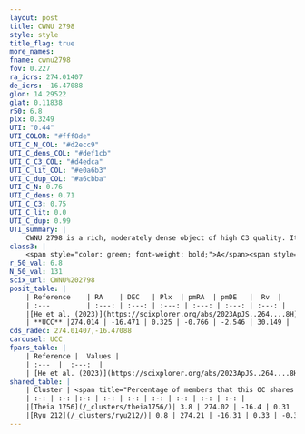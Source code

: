 ```yaml
---
layout: post
title: CWNU 2798
style: style
title_flag: true
more_names: 
fname: cwnu2798
fov: 0.227
ra_icrs: 274.01407
de_icrs: -16.47088
glon: 14.29522
glat: 0.11838
r50: 6.8
plx: 0.3249
UTI: "0.44"
UTI_COLOR: "#fff8de"
UTI_C_N_COL: "#d2ecc9"
UTI_C_dens_COL: "#def1cb"
UTI_C_C3_COL: "#d4edca"
UTI_C_lit_COL: "#e0a6b3"
UTI_C_dup_COL: "#a6cbba"
UTI_C_N: 0.76
UTI_C_dens: 0.71
UTI_C_C3: 0.75
UTI_C_lit: 0.0
UTI_C_dup: 0.99
UTI_summary: |
    CWNU 2798 is a rich, moderately dense object of high C3 quality. It was recently reported in the literature.This is a unique object, which shares a very small percentage of members with at least one previously reported entry.
class3: |
    <span style="color: green; font-weight: bold;">A</span><span style="color: #FFC300; font-weight: bold;">B</span>
r_50_val: 6.8
N_50_val: 131
scix_url: CWNU%202798
posit_table: |
    | Reference    | RA    | DEC   | Plx  | pmRA  | pmDE   |  Rv  |
    | :---         | :---: | :---: | :---: | :---: | :---: | :---: |
    |[He et al. (2023)](https://scixplorer.org/abs/2023ApJS..264....8H) | 273.998 | -16.447 | 0.339 | -0.793 | -2.527 | 0.7 |
    | **UCC** |274.014 | -16.471 | 0.325 | -0.766 | -2.546 | 30.149 | 
cds_radec: 274.01407,-16.47088
carousel: UCC
fpars_table: |
    | Reference |  Values |
    | :---  |  :---:  |
    | [He et al. (2023)](https://scixplorer.org/abs/2023ApJS..264....8H) | `A0=6.1, m-M=12.95, logAge=6.1` |
shared_table: |
    | Cluster | <span title="Percentage of members that this OC shares with the ones listed">%</span>   | RA   | DEC   | Plx   | pmRA  | pmDE  | Rv | UTI |
    | :-: | :-: |:-: | :-: | :-: | :-: | :-: | :-: | :-: |
    |[Theia 1756](/_clusters/theia1756/)| 3.8 | 274.02 | -16.4 | 0.31 | -0.5 | -2.12 | 14.97 |0.54 |
    |[Ryu 212](/_clusters/ryu212/)| 0.8 | 274.21 | -16.31 | 0.33 | -0.36 | -2.39 | -0.92 |0.31 |
---
```

